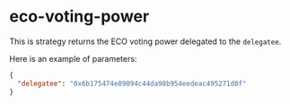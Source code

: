 # eco-voting-power

This is strategy returns the ECO voting power delegated to the `delegatee`.

Here is an example of parameters:

```json
{
  "delegatee": "0x6b175474e89094c44da98b954eedeac495271d0f"
}
```
